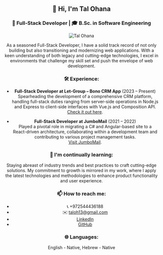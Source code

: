 <div align="center">

## 👋 Hi, I'm Tal Ohana

### 🔭 Full-Stack Developer | 🎓 B.Sc. in Software Engineering

![Tal Ohana](https://res.cloudinary.com/dpq7je5lo/image/upload/v1709454707/imageBio_wvskyz.jpg)

As a seasoned Full-Stack Developer, I have a solid track record of not only building but also transitioning and modernizing web applications. With a keen understanding of both legacy and cutting-edge technologies, I excel in environments that challenge my skill set and push the envelope of web development.

### 🛠️ Experience:
- **Full-Stack Developer at Let-Group – Bono CRM App** (2023 – Present)  
  Spearheading the development of a comprehensive CRM platform, handling full-stack duties ranging from server-side operations in Node.js and Express to client-side interfaces with Vue.js and Composition API.  
  [Check it out here](https://app.getbono.com/).

- **Full-Stack Developer at JumboMail** (2021 – 2022)  
  Played a pivotal role in migrating a C# and Angular-based site to a React-driven architecture, collaborating within a development team and contributing to various project management tasks.  
  [Visit JumboMail](https://www.jumbomail.me/).

### 🌱 I'm continually learning:
Staying abreast of industry trends and best practices to craft cutting-edge solutions. My commitment to growth is mirrored in my work, where I apply the latest technologies and methodologies to enhance product functionality and user experience.

### 📫 How to reach me:
- 📞 +972544436188
- ✉️ [taloh13@gmail.com](mailto:taloh13@gmail.com)
- [LinkedIn](https://www.linkedin.com/in/tal-ohana-a01abb14/)
- [GitHub](https://github.com/talohana55)

### 🌐 Languages:
English - Native, Hebrew - Native

</div>
